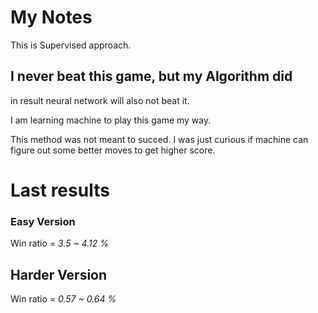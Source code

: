 # My Notes

This is Supervised approach.

## I never beat this game, but my Algorithm did
in result neural network will also not beat it.

I am learning machine to play this game my way.

This method was not meant to succed. I was just curious if machine can figure out some better moves to get higher score.

# Last results

### Easy Version
Win ratio = *3.5 ~ 4.12 %*

## Harder Version
Win ratio = *0.57 ~ 0.64 %*
